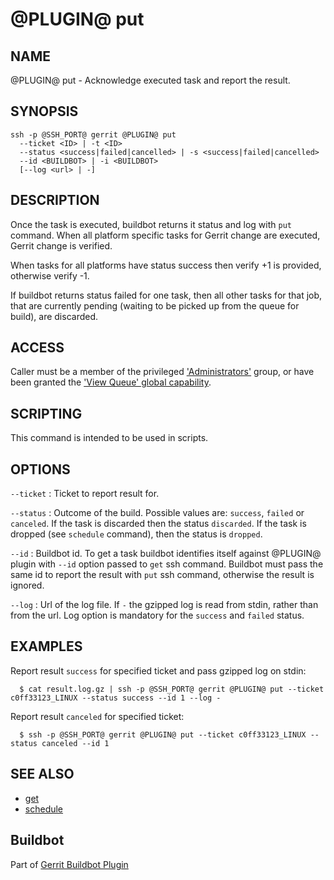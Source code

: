 @PLUGIN@ put
============

NAME
----
@PLUGIN@ put - Acknowledge executed task and report the result.

SYNOPSIS
--------
```
ssh -p @SSH_PORT@ gerrit @PLUGIN@ put
  --ticket <ID> | -t <ID>
  --status <success|failed|cancelled> | -s <success|failed|cancelled>
  --id <BUILDBOT> | -i <BUILDBOT>
  [--log <url> | -]
```

DESCRIPTION
-----------
Once the task is executed, buildbot returns it status and log with
`put` command. When all platform specific tasks for Gerrit change are
executed, Gerrit change is verified.

When tasks for all platforms have status success then verify +1
is provided, otherwise verify -1.

If buildbot returns status failed for one task, then all other tasks
for that job, that are currently pending 
(waiting to be picked up from the queue for build), are discarded.

ACCESS
------
Caller must be a member of the privileged ['Administrators'][1] group,
or have been granted the ['View Queue' global capability][2].

[1]: ../../../Documentation/access-control.html#administrators
[2]: ../../../Documentation/access-control.html#capability_viewQueue

SCRIPTING
---------
This command is intended to be used in scripts.

OPTIONS
-------

`--ticket`
:	Ticket to report result for.

`--status`
:	Outcome of the build. Possible values are: `success`, `failed` or
	`canceled`. If the task is discarded then the status `discarded`.
	If the task is dropped (see `schedule` command), then the status is
	`dropped`.

`--id`
:	Buildbot id. To get a task buildbot identifies itself against @PLUGIN@
	plugin with `--id` option passed to `get` ssh command. Buildbot must
	pass the same id to report the result with `put` ssh command, otherwise
	the result is ignored.

`--log`
:	Url of the log file. If `-` the gzipped log is read from stdin, 
	rather than from the url. Log option is mandatory for the `success`
	and `failed` status.

EXAMPLES
--------
Report result `success` for specified ticket and pass gzipped log on stdin:

```
  $ cat result.log.gz | ssh -p @SSH_PORT@ gerrit @PLUGIN@ put --ticket c0ff33123_LINUX --status success --id 1 --log -
```

Report result `canceled` for specified ticket:

```
  $ ssh -p @SSH_PORT@ gerrit @PLUGIN@ put --ticket c0ff33123_LINUX --status canceled --id 1
```

SEE ALSO
--------

* [get](cmd-get.html)
* [schedule](cmd-schedule.html)

Buildbot
--------
Part of [Gerrit Buildbot Plugin](index.html)